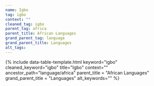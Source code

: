 ```yaml
---
name: Igbo
tag: igbo
context: ""
cleaned_tag: igbo
parent_tag: africa
parent_title: African Languages
grand_parent_tag: language
grand_parent_title: Languages
alt_tags: 
---
```


{% include data-table-template.html 
  keyword="igbo" 
  cleaned_keyword="igbo" 
  title="Igbo"
  context=""
  ancestor_path="language/africa" 
  parent_title = "African Languages"
  grand_parent_title = "Languages"
  alt_keywords=""
%}

